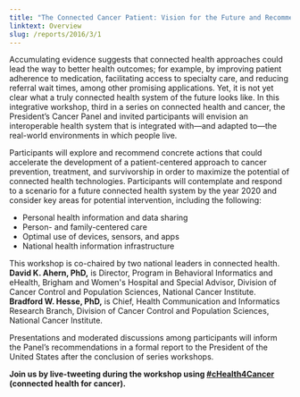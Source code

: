 ```yaml
---
title: "The Connected Cancer Patient: Vision for the Future and Recommendations for Action"
linktext: Overview
slug: /reports/2016/3/1
---
```

<div class="full-report-container">
<div class="left-nav-container">
<left-navigation root="/reports/2016/3"></left-navigation>
</div>
<div class="report-container">

Accumulating evidence suggests that connected health approaches could lead the way to better health outcomes; for example, by improving patient adherence to medication, facilitating access to specialty care, and reducing referral wait times, among other promising applications. Yet, it is not yet clear what a truly connected health system of the future looks like. In this integrative workshop, third in a series on connected health and cancer, the President’s Cancer Panel and invited participants will envision an interoperable health system that is integrated with—and adapted to—the real-world environments in which people live.

Participants will explore and recommend concrete actions that could accelerate the development of a patient-centered approach to cancer prevention, treatment, and survivorship in order to maximize the potential of connected health technologies. Participants will contemplate and respond to a scenario for a future connected health system by the year 2020 and consider key areas for potential intervention, including the following:

- Personal health information and data sharing
- Person- and family-centered care
- Optimal use of devices, sensors, and apps
- National health information infrastructure

This workshop is co-chaired by two national leaders in connected health. **David K. Ahern, PhD,** is Director, Program in Behavioral Informatics and eHealth, Brigham and Women's Hospital and Special Advisor, Division of Cancer Control and Population Sciences, National Cancer Institute. **Bradford W. Hesse, PhD,** is Chief, Health Communication and Informatics Research Branch, Division of Cancer Control and Population Sciences, National Cancer Institute.

Presentations and moderated discussions among participants will inform the Panel’s recommendations in a formal report to the President of the United States after the conclusion of series workshops.

**Join us by live-tweeting during the workshop using [#cHealth4Cancer](https://twitter.com/search?q=cHealth4Cancer) (connected health for cancer).**
</div>
</div>
